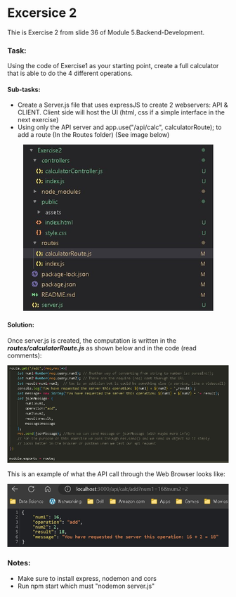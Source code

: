 # Excersice 2

Thie is Exercise 2 from slide 36 of Module 5.Backend-Development. 

### Task: 
Using the code of Exercise1 as your starting point, create a full calculator
that is able to do the 4 different operations. 
#### Sub-tasks:

 - Create a Server.js file that uses expressJS to create 2 webservers: API & CLIENT. Client side will host the UI (html, css if a simple interface in the next exercise)
 - Using only the API server and app.use("/api/calc", calculatorRoute); to add a route (In the Routes folder) (See image below)
 <p align="center">
    <img src="./public/assets/MVC_Structure.jpg" />
 </p>

#### Solution:

Once server.js is created, the computation is written in the ***routes/calculatorRoute.js*** as shown below and in the code (read comments): 
  <p align="center">
    <img src="./public/assets/Solution_Computing_In_Router.jpg" />
 </p>


This is an example of what the API call through the Web Browser looks like:

![alt text](./public/assets/result_addition.jpg "API Request and Response")

### Notes:
* Make sure to install express, nodemon and cors
* Run npm start which must "nodemon server.js"
